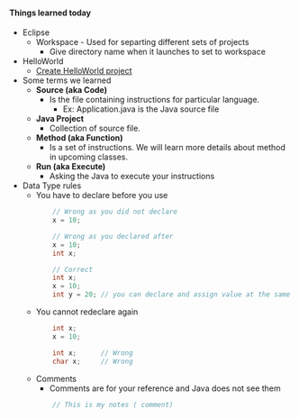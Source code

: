 #### Things learned today
* Eclipse
    * Workspace - Used for separting different sets of projects
        * Give directory name when it launches to set to workspace
* HelloWorld
    * [Create HelloWorld project](https://github.com/sairamaj/programmingclass/blob/master/sessions/Session2.MD#hello-world-java)
* Some terms we learned
    * __Source (aka Code)__
        * Is the file containing instructions for particular language.
            * Ex: Application.java is the Java source file
    * __Java Project__
        * Collection of source file.
    * __Method (aka Function)__
        * Is a set of instructions. We will learn more details about method in upcoming classes.
    * __Run (aka Execute)__
        * Asking the Java to execute your instructions
* Data Type rules
    * You have to declare before you use
        ```java
            // Wrong as you did not declare
            x = 10;
        ```
        ```java
            // Wrong as you declared after
            x = 10;
            int x;
        ```        
        ```java
            // Correct
            int x;
            x = 10;
            int y = 20; // you can declare and assign value at the same time
        ```
    * You cannot redeclare again
        ```java
            int x;
            x = 10;

            int x;      // Wrong 
            char x;     // Wrong
        ```
    * Comments
        * Comments are for your reference and Java does not see them
        ```java
            // This is my notes ( comment)
        ```